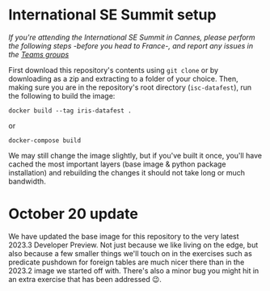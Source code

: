 # International SE Summit setup

*If you're attending the International SE Summit in Cannes, please perform the following steps -before you head to France-, and report any issues in the [Teams groups](https://teams.microsoft.com/l/team/19%3aWzHrEUOghpB5SaqGUCg4Ww_3uxkZusqdhpthY4kbtIQ1%40thread.tacv2/conversations?groupId=2e6e4258-40ef-46de-aaaf-c175df4362a3&tenantId=74abaa74-2829-4279-b25c-5743687b0bf5)*

First download this repository's contents using `git clone` or by downloading as a zip and extracting to a folder of your choice. 
Then, making sure you are in the repository's root directory (`isc-datafest`), run the following to build the image:

```Shell
docker build --tag iris-datafest .
```
or
```Shell
docker-compose build
```

We may still change the image slightly, but if you've built it once, you'll have cached the most important layers (base image & python package installation) and rebuilding the changes it should not take long or much bandwidth. 

# October 20 update

We have updated the base image for this repository to the very latest 2023.3 Developer Preview. Not just because we like living on the edge, but also because a few smaller things we'll touch on in the exercises such as predicate pushdown for foreign tables are much nicer there than in the 2023.2 image we started off with. There's also a minor bug you might hit in an extra exercise that has been addressed :wink:.